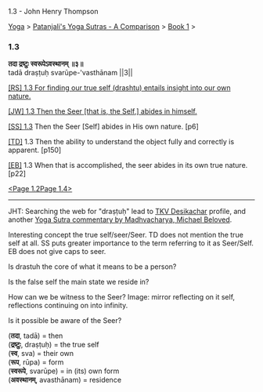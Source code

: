 1.3 - John Henry Thompson 

[Yoga](../../../yoga.html)‎ > ‎[Patanjali's Yoga Sutras - A Comparison](../../patanjani.html)‎ > ‎[Book 1](../book-1.html)‎ > ‎

### 1.3

**तदा द्रष्टुः स्वरूपेऽवस्थानम् ॥३॥**  
tadā draṣṭuḥ svarūpe-'vasthānam ||3||  
  
  
[\[RS\] 1.3 For finding our true self (drashtu) entails insight into our own nature.](http://www.ashtangayoga.info/philosophy/yoga-sutra-patanjali/chapter-1/item/tada-drashtuh-svarupe-vasthanam-3/)  
  
[\[JW\] 1.3 Then the Seer \[that is, the Self,\] abides in himself.](http://books.google.com/books?id=YzFImjtOxUwC&pg=PA13&ci=105%2C171%2C708%2C29&source=bookclip)  
  
[\[SS\] 1.3](http://www.amazon.com/Yoga-Sutras-Patanjali-Commentary-Satchidananda/dp/0932040381) Then the Seer \[Self\] abides in His own nature. \[p6\]  
  
[\[TD\]](http://www.amazon.com/Heart-Yoga-Developing-Personal-Practice/dp/089281764X/ref=sr_1_5?ie=UTF8&qid=1326228195&sr=8-5) 1.3 Then the ability to understand the object fully and correctly is apparent. \[p150\]  
  
[\[EB\]](http://www.amazon.com/Yoga-Sutras-Patanjali-Translation-Commentary/dp/0865477361/ref=sr_1_1?ie=UTF8&s=books&qid=1250508322&sr=1-1) 1.3 When that is accomplished, the seer abides in its own true nature. \[p22\]  
  
  
[<Page 1.2](12.html)[Page 1.4>](14.html)  

* * *

  

JHT: Searching the web for "draṣṭuḥ" lead to [TKV Desikachar](http://www.yogastudies.org/teachers-training/tkv-desikachar/) profile, and another [Yoga Sutra commentary by Madhvacharya, Michael Beloved](http://books.google.com/books?id=Nb9FGFDr_iUC&pg=PA82&lpg=PA82&dq=dra%E1%B9%A3%E1%B9%ADu%E1%B8%A5&source=bl&ots=FydCboGJLL&sig=vfhaswuwo8MinU_VPW6XeyTtQo8&hl=en&sa=X&ei=qbhQT9PoPPGp0AGG3-SDDg&ved=0CEMQ6AEwBg#v=onepage&q=dra%E1%B9%A3%E1%B9%ADu%E1%B8%A5&f=false).  
  
Interesting concept the true self/seer/Seer. TD does not mention the true self at all. SS puts greater importance to the term referring to it as Seer/Self. EB does not give caps to seer.  
  
Is drastuh the core of what it means to be a person?  
  
Is the false self the main state we reside in?  
  
How can we be witness to the Seer? Image: mirror reflecting on it self, reflections continuing on into infinity.  
  
Is it possible be aware of the Seer?  

  

(**तदा**, tadā) = then  
(**द्रष्टुः**, draṣṭuḥ) = the true self  
(**स्व**, sva) = their own  
(**रूप**, rūpa) = form  
(**स्वरूपे**, svarūpe) = in (its) own form  
(**अवस्थानम्**, avasthānam) = residence

